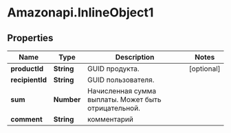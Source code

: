 # Amazonapi.InlineObject1

## Properties

Name | Type | Description | Notes
------------ | ------------- | ------------- | -------------
**productId** | **String** | GUID продукта. | [optional] 
**recipientId** | **String** | GUID пользователя. | 
**sum** | **Number** | Начисленная сумма выплаты. Может быть отрицательной. | 
**comment** | **String** | комментарий | 


